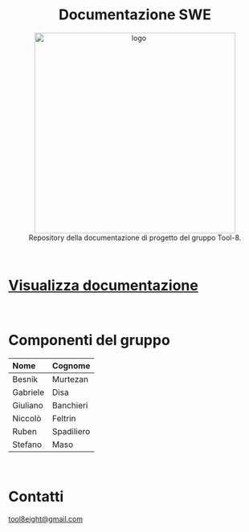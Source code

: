 <h1 align="center">Documentazione SWE</h1>
<p align="center">
<img width="400" alt="logo" src="https://github.com/user-attachments/assets/4b4299db-1d5b-422d-939b-ec94e6b141a6" /> <br/>
Repository della documentazione di progetto del gruppo Tool-8.
</p>
<br>

# [Visualizza documentazione](https://tool-8.github.io/Documentazione-SWE/)
<br>

# Componenti del gruppo

|Nome      |Cognome    |
|:---------|:----------|
|Besnik    |Murtezan   |
|Gabriele  |Disa       |
|Giuliano  |Banchieri  |
|Niccolò   |Feltrin    |
|Ruben     |Spadiliero |
|Stefano   |Maso       |
<br>

# Contatti
tool8eight@gmail.com
